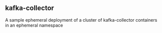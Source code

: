 ## kafka-collector

A sample ephemeral deployment of a cluster of kafka-collector containers in an ephemeral namespace
